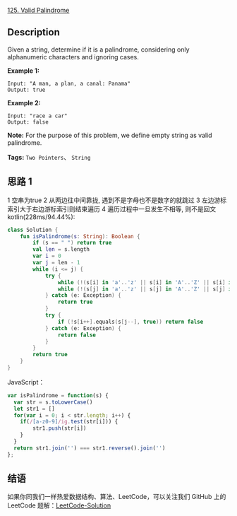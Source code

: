 [125. Valid Palindrome][title]

## Description
Given a string, determine if it is a palindrome, considering only alphanumeric characters and ignoring cases.


**Example 1:**

```
Input: "A man, a plan, a canal: Panama"
Output: true
```
**Example 2:**

```
Input: "race a car"
Output: false
```

**Note:**
For the purpose of this problem, we define empty string as valid palindrome.

**Tags:** 
`Two Pointers`、 `String`



## 思路 1
1 空串为true
2 从两边往中间靠拢, 遇到不是字母也不是数字的就跳过
3 左边游标索引大于右边游标索引则结束遍历
4 遍历过程中一旦发生不相等, 则不是回文
kotlin(228ms/94.44%):
```kotlin
class Solution {
    fun isPalindrome(s: String): Boolean {
        if (s == " ") return true
        val len = s.length
        var i = 0
        var j = len - 1
        while (i <= j) {
            try {
                while (!(s[i] in 'a'..'z' || s[i] in 'A'..'Z' || s[i] in '0'..'9')) i++
                while (!(s[j] in 'a'..'z' || s[j] in 'A'..'Z' || s[j] in '0'..'9')) j--
            } catch (e: Exception) {
                return true
            }
            try {
                if (!s[i++].equals(s[j--], true)) return false
            } catch (e: Exception) {
                return false
            }
        }
        return true
    }
}
```

JavaScript： 
```JavaScript
var isPalindrome = function(s) {
  var str = s.toLowerCase()
  let str1 = []
  for(var i = 0; i < str.length; i++) {
    if(/[a-z0-9]/ig.test(str[i])) {
        str1.push(str[i])
    }
  }
  return str1.join('') === str1.reverse().join('')
};
```
## 结语
   
如果你同我们一样热爱数据结构、算法、LeetCode，可以关注我们 GitHub 上的 LeetCode 题解：[LeetCode-Solution][ls]

[title]: https://leetcode.com/problems/valid-palindrome/
[ls]: https://github.com/RichCodersAndMe/LeetCode-Solution